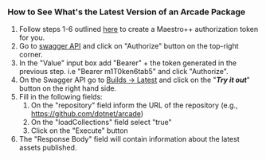 ### How to See What's the Latest Version of an Arcade Package

1. Follow steps 1-6 outlined [here](https://github.com/dotnet/arcade/blob/master/Documentation/DependencyFlowOnboarding.md#32-set-up-your-darc-client) to create a Maestro++ authorization token for you.
2. Go to [swagger API](https://maestro.dot.net/swagger/ui/index.html) and click on "Authorize" button on the top-right corner.
3. In the "Value" input box add "Bearer" + the token generated in the previous step. i.e "Bearer m1T0ken6tab5" and click "Authorize".
4. On the Swagger API go to [Builds -> Latest](https://maestro.dot.net/swagger/ui/index.html#/Builds/Builds_GetLatest) and click on the "***Try it out***" button on the right hand side.
5. Fill in the following fields:
   1. On the "repository" field inform the URL of the repository (e.g., https://github.com/dotnet/arcade)
   2. On the "loadCollections" field select "true"
   3. Click on the "Execute" button
6. The "Response Body" field will contain information about the latest assets published.
